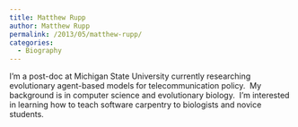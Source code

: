```yaml
---
title: Matthew Rupp
author: Matthew Rupp
permalink: /2013/05/matthew-rupp/
categories:
  - Biography
---
```

I&#8217;m a post-doc at Michigan State University currently researching evolutionary agent-based models for telecommunication policy.  My background is in computer science and evolutionary biology.  I&#8217;m interested in learning how to teach software carpentry to biologists and novice students.
